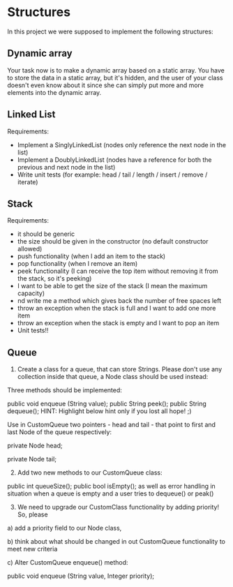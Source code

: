 # Structures
In this project we were supposed to implement the following structures:

## Dynamic array 
Your task now is to make a dynamic array based on a static array. You have to store the data in a static array, but it's hidden, and the user of your class doesn't even know about it since she can simply put more and more elements into the dynamic array.

## Linked List
Requirements: 
- Implement a SinglyLinkedList (nodes only reference the next node in the list)
- Implement a DoublyLinkedList (nodes have a reference for both the previous and next node in the list)
- Write unit tests (for example: head / tail / length / insert / remove / iterate)

## Stack
Requirements:

- it should be generic
- the size should be given in the constructor (no default constructor allowed)
- push functionality (when I add an item to the stack)
- pop functionality (when I remove an item)
- peek functionality (I can receive the top item without removing it from the stack, so it's peeking)
- I want to be able to get the size of the stack (I mean the maximum capacity)
- nd write me a method which gives back the number of free spaces left
- throw an exception when the stack is full and I want to add one more item
- throw an exception when the stack is empty and I want to pop an item
- Unit tests!!

## Queue
1) Create a class for a queue, that can store Strings. Please don't use any collection inside that queue, a Node class should be used instead:

Three methods should be implemented:

public void enqueue (String value);
public String peek();
public String dequeue();
HINT: Highlight below hint only if you lost all hope! ;)

Use in CustomQueue two pointers - head and tail - that point to first and last Node of the queue respectively:

private Node head;

private Node tail;

2) Add two new methods to our CustomQueue class:

public int queueSize();
public bool isEmpty();
as well as error handling in situation when a queue is empty and a user tries to dequeue() or peak()

3) We need to upgrade our CustomClass functionality by adding priority! So, please

a) add a priority field to our Node class,

b) think about what should be changed in out CustomQueue functionality to meet new criteria

c) Alter CustomQueue enqueue() method:

public void enqueue (String value, Integer priority);